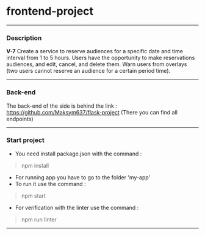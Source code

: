 # frontend-project
- - -
### Description
**V-7**
Create a service to reserve audiences for a specific date and time interval from 1 to 5 hours. Users have the opportunity to make reservations audiences, and edit, cancel, and delete them. Warn users from overlays (two users cannot reserve an audience for a certain period time).
- - - 
### Back-end
The back-end of the side is behind the link : https://github.com/Maksym637/flask-project
(There you can find all endpoints)
- - - 
### Start project
- You need install package.json with the command : 
> npm install
- For running app you have to go to the folder 'my-app'
- To run it use the command :
> npm start
- For verification with the linter use the command :
> npm run linter
- - -
